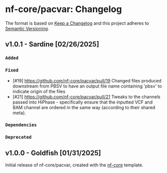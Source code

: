# nf-core/pacvar: Changelog

The format is based on [Keep a Changelog](https://keepachangelog.com/en/1.0.0/)
and this project adheres to [Semantic Versioning](https://semver.org/spec/v2.0.0.html).


## v1.0.1 - Sardine [02/26/2025]

### `Added`

### `Fixed`

- [#19] https://github.com/nf-core/pacvar/pull/19 Changed files produced downstream from PBSV to have an output file name containing 'pbsv' to indicate origin of the files
- [#21] https://github.com/nf-core/pacvar/pull/21 Tweaks to the channels passed into HiPhase - specifically ensure that the inputted VCF and BAM channel are ordered in the same way (according to their shared meta).

### `Dependencies`

### `Deprecated`

## v1.0.0 - Goldfish [01/31/2025]

Initial release of nf-core/pacvar, created with the [nf-core](https://nf-co.re/) template.
